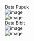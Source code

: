 Data Pupuk
<br>
![image](https://github.com/user-attachments/assets/b492675f-4ead-44bf-86e9-a0e9637acf8c)
<br>
![image](https://github.com/user-attachments/assets/1e493e38-856d-46a9-ac03-8f172b654b57)
<br>
Data Bibit
<br>
![image](https://github.com/user-attachments/assets/b86b5f52-29f1-4944-921d-37d0f036f1cc)
<br>
![image](https://github.com/user-attachments/assets/57db510c-05a4-4377-ab2a-531b99e8aacc)
